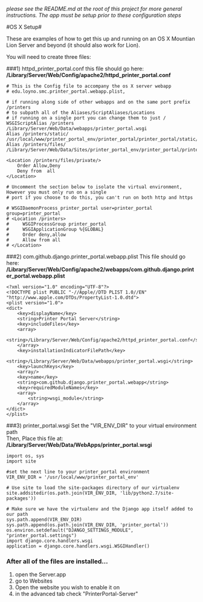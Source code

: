 *please see the README.md at the root of this project for more general instructions.  The app must be setup prior to these configuration steps*

#OS X Setup#

These are examples of how to get this up and running on an OS X Mountian Lion Server and beyond (it should also work for Lion).

You will need to create three files:

###1) httpd_printer_portal.conf
this file should go here: __/Library/Server/Web/Config/apache2/httpd_printer_portal.conf__

```
# This is the Config file to accompany the os X server webapp
# edu.loyno.smc.printer_portal.webapp.plist,

# if running along side of other webapps and on the same port prefix /printers
# to subpath all of the Aliases/ScriptAliases/Locations
# if running on a single port you can change them to just /
WSGIScriptAlias /printers /Library/Server/Web/Data/webapps/printer_portal.wsgi
Alias /printers/static/ /usr/local/www/printer_portal_env/printer_portal/printer_portal/static/
Alias /printers/files/ /Library/Server/Web/Data/Sites/printer_portal_env/printer_portal/printer_portal/files/

<Location /printers/files/private/>
    Order Allow,Deny
    Deny from  all
</Location>

# Uncomment the section below to isolate the virtual environment, However you must only run on a single
# port if you choose to do this, you can't run on both http and https

# WSGIDaemonProcess printer_portal user=printer_portal group=printer_portal
# <Location /printers>
#     WSGIProcessGroup printer_portal
#     WSGIApplicationGroup %{GLOBAL}
#     Order deny,allow
#     Allow from all
# </Location>

```

###2) com.github.django.printer_portal.webapp.plist
This file should go here: __/Library/Server/Web/Config/apache2/webapps/com.github.django.printer_portal.webapp.plist__
```
<?xml version="1.0" encoding="UTF-8"?>
<!DOCTYPE plist PUBLIC "-//Apple//DTD PLIST 1.0//EN" "http://www.apple.com/DTDs/PropertyList-1.0.dtd">
<plist version="1.0">
<dict>
	<key>displayName</key>
	<string>Printer Portal Server</string>
	<key>includeFiles</key>
	<array>
		<string>/Library/Server/Web/Config/apache2/httpd_printer_portal.conf</string>
	</array>
	<key>installationIndicatorFilePath</key>
	<string>/Library/Server/Web/Data/webapps/printer_portal.wsgi</string>
	<key>launchKeys</key>
	<array/>
	<key>name</key>
	<string>com.github.django.printer_portal.webapp</string>
	<key>requiredModuleNames</key>
	<array>
		<string>wsgi_module</string>
	</array>
</dict>
</plist>

```
###3) printer_portal.wsgi
Set the "VIR\_ENV\_DIR" to your virtual environment path  
Then, Place this file at: __/Library/Server/Web/Data/WebApps/printer_portal.wsgi__
```
import os, sys
import site

#set the next line to your printer_portal environment
VIR_ENV_DIR = '/usr/local/www/printer_portal_env'

# Use site to load the site-packages directory of our virtualenv
site.addsitedir(os.path.join(VIR_ENV_DIR, 'lib/python2.7/site-packages'))

# Make sure we have the virtualenv and the Django app itself added to our path
sys.path.append(VIR_ENV_DIR)
sys.path.append(os.path.join(VIR_ENV_DIR, 'printer_portal'))
os.environ.setdefault("DJANGO_SETTINGS_MODULE", "printer_portal.settings")
import django.core.handlers.wsgi
application = django.core.handlers.wsgi.WSGIHandler()
```

### After all of the files are installed...

1. open the Server.app  
2. go to Websites
3. Open the website you wish to enable it on  
4. in the advanced tab check "PrinterPortal-Server"
